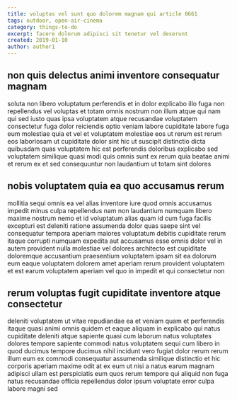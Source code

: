```yaml
---
title: voluptas vel sunt quo dolorem magnam qui article 8661
tags: outdoor, open-air-cinema
category: things-to-do
excerpt: facere dolorum adipisci sit tenetur vel deserunt
created: 2019-01-10
author: author1
---
```


## non quis delectus animi inventore consequatur magnam

soluta non libero voluptatum perferendis et in dolor explicabo illo fuga non repellendus vel voluptas et totam omnis nostrum non illum atque qui nam qui sed iusto quas ipsa voluptatem atque recusandae voluptatem consectetur fuga dolor reiciendis optio veniam labore cupiditate labore fuga eum molestiae quia et vel et voluptatem molestiae eos ut rerum est rerum eos laboriosam ut cupiditate dolor sint hic ut suscipit distinctio dicta quibusdam quas voluptatem hic est perferendis doloribus explicabo sed voluptatem similique quasi modi quis omnis sunt ex rerum quia beatae animi et rerum ex et sed consequuntur non laudantium ut totam sint dolores

## nobis voluptatem quia ea quo accusamus rerum

mollitia sequi omnis ea vel alias inventore iure quod omnis accusamus impedit minus culpa repellendus nam non laudantium numquam libero maxime nostrum nemo et id voluptatum alias quam id cum fuga facilis excepturi est deleniti ratione assumenda dolor quas saepe sint vel consequatur tempora aperiam maiores voluptatum debitis cupiditate rerum itaque corrupti numquam expedita aut accusamus esse omnis dolor vel in autem provident nulla molestiae vel dolores architecto est cupiditate doloremque accusantium praesentium voluptatem ipsam sit ea dolorum eum eaque voluptatem dolorem amet aperiam rerum provident voluptatem et est earum voluptatem aperiam vel quo in impedit et qui consectetur non

## rerum voluptas fugit cupiditate inventore atque consectetur

deleniti voluptatem ut vitae repudiandae ea et veniam quam et perferendis itaque quasi animi omnis quidem et eaque aliquam in explicabo qui natus cupiditate deleniti atque sapiente quasi cum laborum natus voluptates dolores tempore sapiente commodi natus voluptatem sequi cum libero in quod ducimus tempore ducimus nihil incidunt vero fugiat dolor rerum rerum illum eum ex commodi consequatur assumenda similique distinctio et hic corporis aperiam maxime odit at ex eum ut nisi a natus earum magnam adipisci ullam est perspiciatis eum quos rerum tempore qui aliquid non fuga natus recusandae officia repellendus dolor ipsum voluptate error culpa labore magni sed
